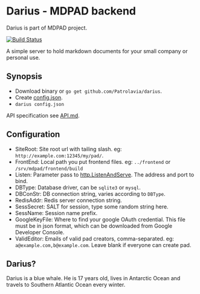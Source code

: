 # Darius - MDPAD backend

Darius is part of MDPAD project.

[![Build Status](https://travis-ci.org/Patrolavia/darius.svg?branch=master)](https://travis-ci.org/Patrolavia/darius)

A simple server to hold markdown documents for your small company or personal use.

## Synopsis

* Download binary or `go get github.com/Patrolavia/darius`.
* Create [config.json](https://github.com/Patrolavia/darius/blob/master/config.example.json).
* `darius config.json`

API specification see [API.md](https://github.com/Patrolavia/darius/blob/master/API.md).

## Configuration

* SiteRoot: Site root url with tailing slash. eg: `http://example.com:12345/my/pad/`.
* FrontEnd: Local path you put frontend files. eg: `../frontend` or `/srv/mdpad/frontend/build`
* Listen: Parameter pass to [http.ListenAndServe](http://golang.org/pkg/net/http/#ListenAndServe). The address and port to bind.
* DBType: Database driver, can be `sqlite3` or `mysql`.
* DBConStr: DB connection string, varies according to `DBType`.
* RedisAddr: Redis server connection string.
* SessSecret: SALT for session, type some random string here.
* SessName: Session name prefix.
* GoogleKeyFile: Where to find your google OAuth credential. This file must be in json format, which can be downloaded from Google Developer Console.
* ValidEditor: Emails of valid pad creators, comma-separated. eg: `a@example.com,b@example.com`. Leave blank if everyone can create pad.

## Darius?

Darius is a blue whale. He is 17 years old, lives in Antarctic Ocean and travels to Southern Atlantic Ocean every winter.
